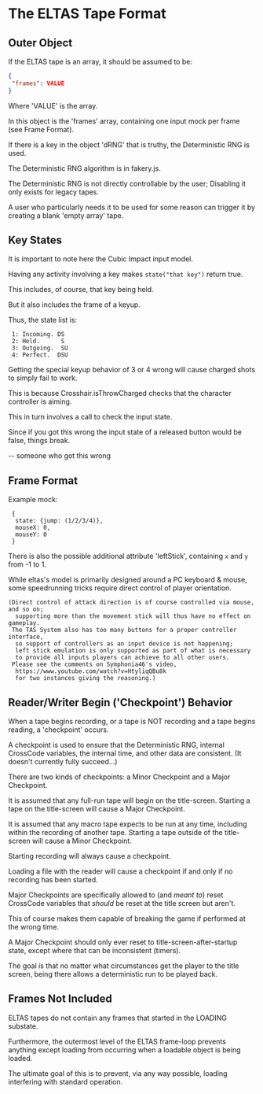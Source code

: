 # The ELTAS Tape Format

## Outer Object

If the ELTAS tape is an array, it should be assumed to be:

```json
{
 "frames": VALUE
}
```

Where 'VALUE' is the array.

In this object is the 'frames' array, containing one input mock per frame (see Frame Format).

If there is a key in the object 'dRNG' that is truthy, the Deterministic RNG is used.

The Deterministic RNG algorithm is in fakery.js.

The Deterministic RNG is not directly controllable by the user; Disabling it only exists for legacy tapes.

A user who particularly needs it to be used for some reason can trigger it by creating a blank 'empty array' tape.

## Key States

It is important to note here the Cubic Impact input model.

Having any activity involving a key makes `state("that key")` return true.

This includes, of course, that key being held.

But it also includes the frame of a keyup.

Thus, the state list is:

```
 1: Incoming. DS
 2: Held.      S
 3: Outgoing.  SU
 4: Perfect.  DSU
```

Getting the special keyup behavior of 3 or 4 wrong will cause charged shots to simply fail to work.

This is because Crosshair.isThrowCharged checks that the character controller is aiming.

This in turn involves a call to check the input state.

Since if you got this wrong the input state of a released button would be false, things break.

-- someone who got this wrong

## Frame Format

Example mock:

```
 {
  state: {jump: (1/2/3/4)},
  mouseX: 0,
  mouseY: 0
 }
```

There is also the possible additional attribute 'leftStick', containing `x` and `y` from -1 to 1.

While eltas's model is primarily designed around a PC keyboard & mouse,
 some speedrunning tricks require direct control of player orientation.

```
(Direct control of attack direction is of course controlled via mouse, and so on;
  supporting more than the movement stick will thus have no effect on gameplay.
 The TAS System also has too many buttons for a proper controller interface,
  so support of controllers as an input device is not happening;
  left stick emulation is only supported as part of what is necessary
  to provide all inputs players can achieve to all other users.
 Please see the comments on Symphonia46's video,
  https://www.youtube.com/watch?v=HtyliqQBu8k
  for two instances giving the reasoning.)
```

## Reader/Writer Begin ('Checkpoint') Behavior

When a tape begins recording, or a tape is NOT recording and a tape begins reading, a 'checkpoint' occurs.

A checkpoint is used to ensure that the Deterministic RNG, internal CrossCode variables, the internal time, and other data are consistent.
(It doesn't currently fully succeed...)

There are two kinds of checkpoints: a Minor Checkpoint and a Major Checkpoint.

It is assumed that any full-run tape will begin on the title-screen.
Starting a tape on the title-screen will cause a Major Checkpoint.

It is assumed that any macro tape expects to be run at any time, including within the recording of another tape.
Starting a tape outside of the title-screen will cause a Minor Checkpoint.

Starting recording will always cause a checkpoint.

Loading a file with the reader will cause a checkpoint if and only if no recording has been started.

Major Checkpoints are specifically allowed to (and *meant to*) reset CrossCode variables that *should* be reset at the title screen but aren't.

This of course makes them capable of breaking the game if performed at the wrong time.

A Major Checkpoint should only ever reset to title-screen-after-startup state, except where that can be inconsistent (timers).

The goal is that no matter what circumstances get the player to the title screen, being there allows a deterministic run to be played back.

## Frames Not Included

ELTAS tapes do not contain any frames that started in the LOADING substate.

Furthermore, the outermost level of the ELTAS frame-loop prevents anything except loading from occurring when a loadable object is being loaded.

The ultimate goal of this is to prevent, via any way possible, loading interfering with standard operation.
